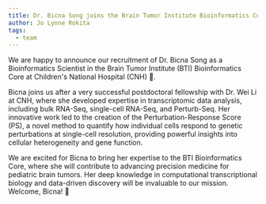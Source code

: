 ```yaml
---
title: Dr. Bicna Song joins the Brain Tumor Institute Bioinformatics Core!
author: Jo Lynne Rokita
tags:
  - team
---
```


We are happy to announce our recruitment of Dr. Bicna Song as a Bioinformatics Scientist in the Brain Tumor Institute (BTI) Bioinformatics Core at Children's National Hospital (CNH) 🎉. 

Bicna joins us after a very successful postdoctoral fellowship with Dr. Wei Li at CNH, where she developed expertise in transcriptomic data analysis, including bulk RNA-Seq, single-cell RNA-Seq, and Perturb-Seq. 
Her innovative work led to the creation of the Perturbation-Response Score (PS), a novel method to quantify how individual cells respond to genetic perturbations at single-cell resolution, providing powerful insights into cellular heterogeneity and gene function.

We are excited for Bicna to bring her expertise to the BTI Bioinformatics Core, where she will contribute to advancing precision medicine for pediatric brain tumors. 
Her deep knowledge in computational transcriptional biology and data-driven discovery will be invaluable to our mission.
Welcome, Bicna! 👏


